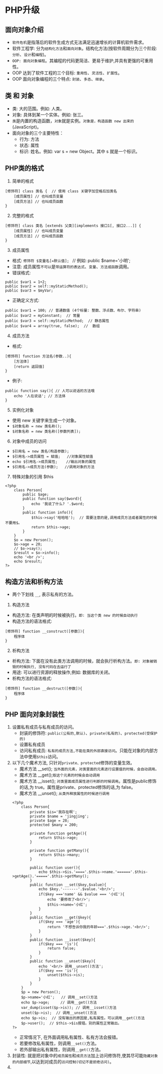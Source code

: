 # PHP升级

## 面向对象介绍
* `软件危机`是指落后的软件生成方式无法满足迅速增长的计算机软件需求。
* 软件工程学: 分为`结构化方法`和`面向对象`。结构化方法(按软件周期分为三个阶段: `分析`、`设计`和`编程`)。
* `OOP: 面向对象编程`。其编程的代码更简洁、更易于维护,并具有更强的可重用性。
* OOP 达到了软件工程的三个目标: `重用性`、`灵活性`、`扩展性`。
* OOP 面向对象编程的三个特点: `封装`、`多态`、`继承`。

## 类 和 对象
* 类: 大的范围。例如: 人类。
* 对象: 具体到某一个实体。例如: 张三。
* `类`是内置的构造函数，`对象`就是实例。`对象是，构造函数 new 出来的`(JavaScript)。
* 面向对象的三个主要特性：
    * 行为: 方法
    * 状态: 属性
    * 标识: 姓名。例如: var s = new Object。其中 s 就是一个标识。

## PHP类的格式
1. 简单的格式
```
[修饰符] class 类名 {  // 使用 class 关键字加空格后加类名
    [成员属性] // 也叫成员变量
    [成员方法] // 也叫成员函数
} 
```
2. 完整的格式
```
[修饰符] class 类名 [extends 父类][implements 接口1[, 接口2...]] {
    [成员属性] // 也叫成员变量
    [成员方法] // 也叫成员函数
} 
```
3. 成员属性
* 格式: `修饰符 $变量名[=默认值]; `  // 例如: public $name='小明';
* 注意: 成员属性`不可以`是`带运算符的表达式`、`变量`、`方法或函数`调用。
* 错误格式:
```
public $var1 = 1+2;
public $var2 = self::myStaticMethod();
public $var3 = $myVar;
```
* 正确定义方式:
```
public $var1 = 100; // 普通数值 (4个标量: 整数、浮点数、布尔、字符串)
public $var2 = myConstant;  // 常量
public $var3 = self::myStaticMethod;  // 静态属性
public $var4 = array(true, false);  //  数组
```
4. 成员方法
* 格式:
```
[修饰符] function 方法名(参数..){
    [方法体]
    [return 返回值]
}
```
* 例子:
```
public function say(){ // 人可以说话的方法哦
    echo '人在说话'; // 方法体
}
```
5. 实例化对象
* 使用 new 关键字来生成一个对象。
* `$对象名称 = new 类名称();`
* `$对象名称 = new 类名称([参数列表]);`

6. 对象中成员的访问
* `$引用名 = new 类名(构造参数);`
* `$引用名->成员属性 = 赋值;   //对象属性赋值`
* `echo $引用名->成员属性;    //输出对象的属性`
* `$引用名->成员方法(参数);   //调用对象的方法`  

7. 特殊对象的引用 $this
```
<?php
    class Person{
        public $age;
        public function say($word){
            echo '我说了什么? '.$word;
        }
        public function info(){
            $this->say('哈哈哈');  // 需要注意的是,调用成员方法或者属性的时候不要用$。
            return $this->age;
        }
    }
    $o = new Person();
    $o->age = 20;
    // $o->say();
    $result = $o->info();
    echo '<br />';
    echo $result;
?>
```
## 构造方法和析构方法
* 两个下划线 `__`, 表示私有的方法。
1. 构造方法

* 构造方法: 在类声明的时候被执行。`即: 当这个类 new 的时候自动执行`
* 构造方法的语法格式:
```
[修饰符] function __construct([参数]){
    程序体
}    
```

2. 析构方法
* 析构方法: 下面在没有此类方法调用的时候，就会执行析构方法。`即: 对象被销毁的时候执行, 没有代码在去运行了`
* 用途: 可以进行资源的释放操作,例如: 数据库的关闭。
* 析构方法的语法格式:
```
[修饰符] function __destruct([参数]){
    程序体
}   
```

## PHP 面向对象封装性

1. 设置私有成员与私有成员的访问。
    * 封装的修饰符: `public(公有的,默认)`、`private(私有的)`、`protected(受保护的)`
    * 设置私有成员
    * 访问私有成员: `私有的成员方法,不能在类的外部直接访问`。只能在对象的内部方法中使用`$this`访问。
2. 以下几个魔术方法, 只针对`private、protected`修饰的变量生效。
    * 魔术方法 __set(); `当外面的元素，对类里面的元素进行设置值的时候，会自动调用。`
    * 魔术方法 __get();`取这个元素的时候会自动调用`
    * 魔术方法 __isset();  `对类里面成员属性进行判断的时候调用`。属性是public修饰的话,为 true。属性是private、protected修饰的话,为 false。
    * 魔术方法 __unset();  `从类外释放属性的时候进行调用`
    ```
    <?php
        class Person{
            private $is='我存在啊';
            private $name = 'jingjing';
            private $age = 28;
            protected $many = 200;

            private function getAge(){
                return $this->age;
            }

            private function getMany(){
                return $this->many;
            }

            public function user(){
                echo $this->$is.'===='.$this->name.'======'.$this->getAge().'====='.$this->getMany();
            }
            public function __set($key,$value){
                echo $key.'-------'.$value.'<br/>';
                if($key ==='name' && $value === '小红'){
                    echo '要修改了<br/>';
                    $this->name='小红';
                }
            }
            public function __get($key){
                if($key === 'age'){
                    return '不想告诉你我的年龄==='.$this->age.'<br/>';
                }
            }
            public function __isset($key){
                if($key === 'is'){
                    return false;
                }
            }
            public function __unset($key){
                echo '<br/> 调用__unset()方法';
                if($key === 'is'){
                    unset($this->is);
                }
            }
        }
        $p = new Person();
        $p->name='小红';   // 调用__set()方法
        echo $p->age;     // 调用__get()方法
        var_dump(isset($p->is)); // 调用__isset()方法
        unset($p->is);  // 调用__unset()方法
        echo $p->is;  // 没有输出的原因是,私有属性。可以调用__get()方法
        $p->user();  // $this->$is报错。别的属性正常输出。
    ?>
    ```
    * 正常情况下, 在外面调用私有属性、私有方法会报错。
    * 若要修改私有属性，则调用`__set()`方法。
    * 若外部输出私有属性，则调用`__get()`方法。
3. 封装性: 就是把对象中的`成员属性`和`成员方法`加上访问修饰符,使其尽可能`隐藏对象的内部细节`,以达到对成员的`访问控制(切记不是拒绝访问)`。
4. 


